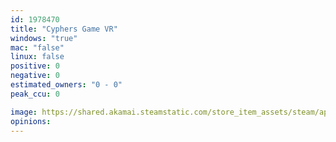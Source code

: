 ```yaml
---
id: 1978470
title: "Cyphers Game VR"
windows: "true"
mac: "false"
linux: false
positive: 0
negative: 0
estimated_owners: "0 - 0"
peak_ccu: 0

image: https://shared.akamai.steamstatic.com/store_item_assets/steam/apps/1978470/header.jpg?t=1727878011
opinions:
---
```

